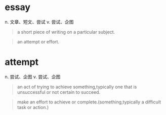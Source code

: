 # essay 

n. 文章、短文、尝试
v. 尝试、企图

> a short piece of writing on a particular subject.

> an attempt or effort.

# attempt 

n. 尝试、企图
v. 尝试、企图

> an act of trying to achieve something,typically one that is unsuccessful or not certain to succeed.

> make an effort to achieve or complete.(something,typically a difficult task or action.)


